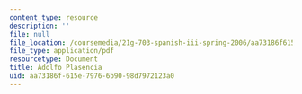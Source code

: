```yaml
---
content_type: resource
description: ''
file: null
file_location: /coursemedia/21g-703-spanish-iii-spring-2006/aa73186f615e79766b9098d7972123a0_MIT21G_703S06_adolfo.pdf
file_type: application/pdf
resourcetype: Document
title: Adolfo Plasencia
uid: aa73186f-615e-7976-6b90-98d7972123a0
---
```

